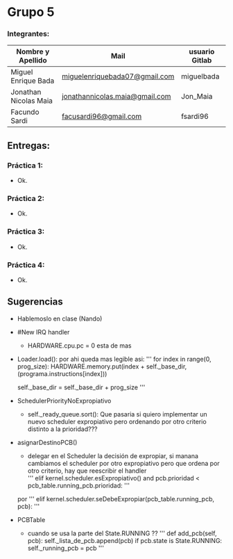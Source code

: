 # Grupo 5


### Integrantes:

| Nombre y Apellido              |      Mail                      |     usuario Gitlab   |
| -----------------------------  | ------------------------------ | -------------------  |
| Miguel Enrique Bada            | miguelenriquebada07@gmail.com  | miguelbada           |
| Jonathan Nicolas Maia          | jonathannicolas.maia@gmail.com | Jon_Maia             |
| Facundo Sardi                  | facusardi96@gmail.com          | fsardi96             |


## Entregas:

### Práctica 1:  
- Ok.

### Práctica 2:  
- Ok.

### Práctica 3:  
- Ok.

### Práctica 4:  
- Ok.



## Sugerencias 

- Hablemoslo en clase (Nando)

 - #New IRQ handler
   - HARDWARE.cpu.pc = 0 esta de mas

- Loader.load(): por ahi queda mas legible asi:
   '''
         for index in range(0, prog_size):
            HARDWARE.memory.put(index + self._base_dir, (programa.instructions[index]))

	self._base_dir = self._base_dir  + prog_size
'''



- SchedulerPriorityNoExpropiativo
  - self._ready_queue.sort(): Que pasaria si quiero implementar un nuevo scheduler expropiativo pero ordenando por otro criterio distinto a la prioridad??? 


- asignarDestinoPCB()
  - delegar en el Scheduler la decisión de expropiar, si manana cambiamos el scheduler por otro expropiativo pero que ordena por otro criterio, hay que reescribir el handler    
  '''
  elif kernel.scheduler.esExpropiativo() and pcb.prioridad < pcb_table.running_pcb.prioridad:
 '''
 
  por 
  '''
    elif kernel.scheduler.seDebeExpropiar(pcb_table.running_pcb, pcb):
 '''
  
 - PCBTable
   - cuando se usa la parte del  State.RUNNING ??
   '''
      def add_pcb(self, pcb):
        self._lista_de_pcb.append(pcb)
        if pcb.state is State.RUNNING:
            self._running_pcb = pcb
    '''